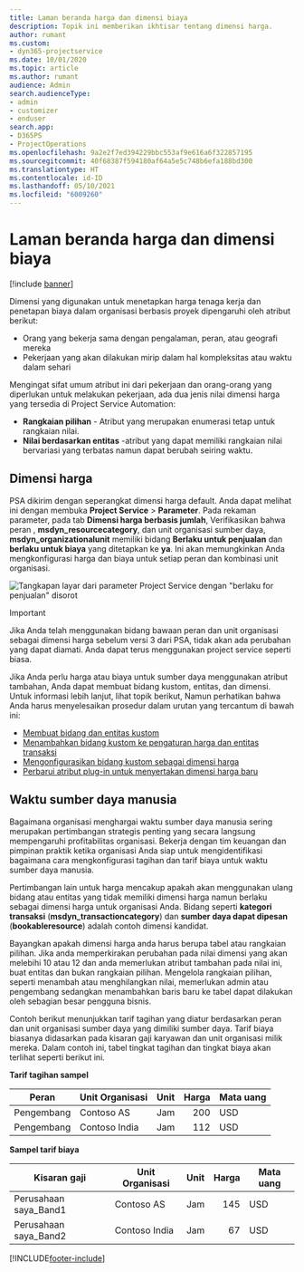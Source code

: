```yaml
---
title: Laman beranda harga dan dimensi biaya
description: Topik ini memberikan ikhtisar tentang dimensi harga.
author: rumant
ms.custom:
- dyn365-projectservice
ms.date: 10/01/2020
ms.topic: article
ms.author: rumant
audience: Admin
search.audienceType:
- admin
- customizer
- enduser
search.app:
- D365PS
- ProjectOperations
ms.openlocfilehash: 9a2e2f7ed394229bbc553af9e616a6f322857195
ms.sourcegitcommit: 40f68387f594180af64a5e5c748b6efa188bd300
ms.translationtype: HT
ms.contentlocale: id-ID
ms.lasthandoff: 05/10/2021
ms.locfileid: "6009260"
---
```

# <a name="pricing-and-costing-dimensions-home-page"></a>Laman beranda harga dan dimensi biaya

[!include [banner](../includes/psa-now-project-operations.md)]

Dimensi yang digunakan untuk menetapkan harga tenaga kerja dan penetapan biaya dalam organisasi berbasis proyek dipengaruhi oleh atribut berikut:

- Orang yang bekerja sama dengan pengalaman, peran, atau geografi mereka
- Pekerjaan yang akan dilakukan mirip dalam hal kompleksitas atau waktu dalam sehari

Mengingat sifat umum atribut ini dari pekerjaan dan orang-orang yang diperlukan untuk melakukan pekerjaan, ada dua jenis nilai dimensi harga yang tersedia di Project Service Automation: 

- **Rangkaian pilihan** - Atribut yang merupakan enumerasi tetap untuk rangkaian nilai.
- **Nilai berdasarkan entitas** -atribut yang dapat memiliki rangkaian nilai bervariasi yang terbatas namun dapat berubah seiring waktu.

## <a name="pricing-dimensions"></a>Dimensi harga

PSA dikirim dengan seperangkat dimensi harga default. Anda dapat melihat ini dengan membuka **Project Service** > **Parameter**. Pada rekaman parameter, pada tab **Dimensi harga berbasis jumlah**, Verifikasikan bahwa peran , **msdyn_resourcecategory**, dan unit organisasi sumber daya, **msdyn_organizationalunit** memiliki bidang **Berlaku untuk penjualan** dan **berlaku untuk biaya** yang ditetapkan ke **ya**. Ini akan memungkinkan Anda mengkonfigurasi harga dan biaya untuk setiap peran dan kombinasi unit organisasi.

![Tangkapan layar dari parameter Project Service dengan "berlaku for penjualan" disorot](media/PS-OOB-parameters.png)

> [!IMPORTANT]
> Jika Anda telah menggunakan bidang bawaan peran dan unit organisasi sebagai dimensi harga sebelum versi 3 dari PSA, tidak akan ada perubahan yang dapat diamati. Anda dapat terus menggunakan project service seperti biasa. 

Jika Anda perlu harga atau biaya untuk sumber daya menggunakan atribut tambahan, Anda dapat membuat bidang kustom, entitas, dan dimensi. Untuk informasi lebih lanjut, lihat topik berikut, Namun perhatikan bahwa Anda harus menyelesaikan prosedur dalam urutan yang tercantum di bawah ini:

- [Membuat bidang dan entitas kustom](create-custom-fields-entities.md)
- [Menambahkan bidang kustom ke pengaturan harga dan entitas transaksi](field-references.md)
- [Mengonfigurasikan bidang kustom sebagai dimensi harga ](set-up-pricing-dimensions.md)
- [Perbarui atribut plug-in untuk menyertakan dimensi harga baru](update-plug-in-attributes.md)

## <a name="pricing-human-resource-time"></a>Waktu sumber daya manusia
Bagaimana organisasi menghargai waktu sumber daya manusia sering merupakan pertimbangan strategis penting yang secara langsung mempengaruhi profitabilitas organisasi. Bekerja dengan tim keuangan dan pimpinan praktik ketika organisasi Anda siap untuk mengidentifikasi bagaimana cara mengkonfigurasi tagihan dan tarif biaya untuk waktu sumber daya manusia.

Pertimbangan lain untuk harga mencakup apakah akan menggunakan ulang bidang atau entitas yang tidak memiliki dimensi harga namun berlaku sebagai dimensi harga untuk organisasi Anda. Bidang seperti **kategori transaksi** (**msdyn_transactioncategory**) dan **sumber daya dapat dipesan** (**bookableresource**) adalah contoh dimensi kandidat. 

Bayangkan apakah dimensi harga anda harus berupa tabel atau rangkaian pilihan. Jika anda memperkirakan perubahan pada nilai dimensi yang akan melebihi 10 atau 12 dan anda memerlukan atribut tambahan pada nilai ini, buat entitas dan bukan rangkaian pilihan. Mengelola rangkaian pilihan, seperti menambah atau menghilangkan nilai, memerlukan admin atau pengembang sedangkan menambahkan baris baru ke tabel dapat dilakukan oleh sebagian besar pengguna bisnis.

Contoh berikut menunjukkan tarif tagihan yang diatur berdasarkan peran dan unit organisasi sumber daya yang dimiliki sumber daya. Tarif biaya biasanya didasarkan pada kisaran gaji karyawan dan unit organisasi milik mereka. Dalam contoh ini, tabel tingkat tagihan dan tingkat biaya akan terlihat seperti berikut ini.

**Tarif tagihan sampel**

| Peran        | Unit Organisasi    |Unit      |Harga      |Mata uang  |
| ------------|-------------|----------|----------:|----------|
| Pengembang   | Contoso AS  |Jam | 200|USD     |
| Pengembang   | Contoso India |Jam|   112|USD     |


**Sampel tarif biaya**

| Kisaran gaji     | Unit Organisasi    |Unit      |Harga      |Mata uang  |
| ----------------|-------------|----------|----------:|----------|
| Perusahaan saya_Band1 | Contoso AS  |Jam | 145|USD     |
| Perusahaan saya_Band2 | Contoso India |Jam|   67|USD     |


[!INCLUDE[footer-include](../includes/footer-banner.md)]